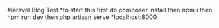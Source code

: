 #laravel Blog Test
*to start this first do composer install then npm i then npm run dev then php artisan serve
*localhost:8000